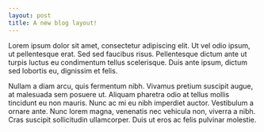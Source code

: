 ```yaml
---
layout: post
title: A new blog layout!
---
```


Lorem ipsum dolor sit amet, consectetur adipiscing elit. Ut vel odio ipsum, ut pellentesque erat. Sed sed faucibus risus. Pellentesque dictum ante ut turpis luctus eu condimentum tellus scelerisque. Duis ante ipsum, dictum sed lobortis eu, dignissim et felis.

Nullam a diam arcu, quis fermentum nibh. Vivamus pretium suscipit augue, at malesuada sem posuere ut. Aliquam pharetra odio at tellus mollis tincidunt eu non mauris. Nunc ac mi eu nibh imperdiet auctor. Vestibulum a ornare ante. Nunc lorem magna, venenatis nec vehicula non, viverra a nibh. Cras suscipit sollicitudin ullamcorper. Duis ut eros ac felis pulvinar molestie.
